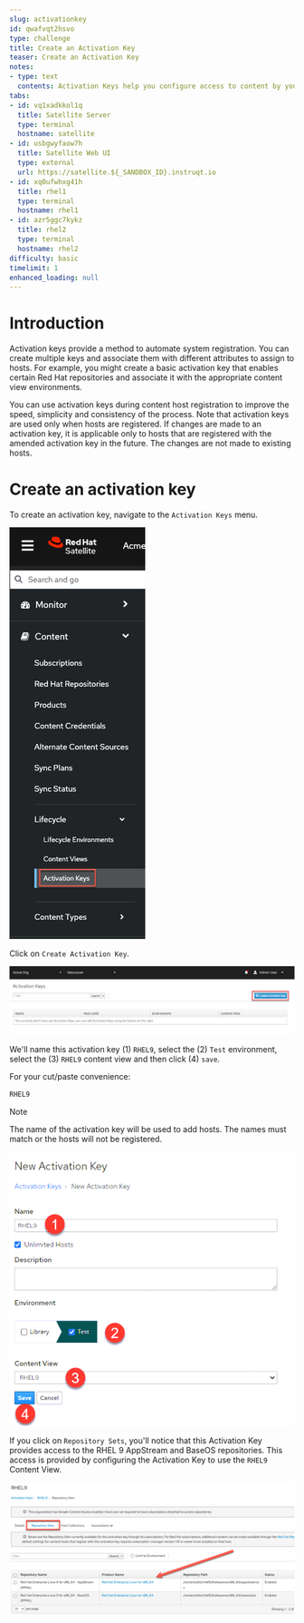 ```yaml
---
slug: activationkey
id: qwafvqt2hsvo
type: challenge
title: Create an Activation Key
teaser: Create an Activation Key
notes:
- type: text
  contents: Activation Keys help you configure access to content by your hosts.
tabs:
- id: vq1xadkkol1q
  title: Satellite Server
  type: terminal
  hostname: satellite
- id: usbgwyfaow7h
  title: Satellite Web UI
  type: external
  url: https://satellite.${_SANDBOX_ID}.instruqt.io
- id: xq0ufwhxg41h
  title: rhel1
  type: terminal
  hostname: rhel1
- id: azr5ggc7kykz
  title: rhel2
  type: terminal
  hostname: rhel2
difficulty: basic
timelimit: 1
enhanced_loading: null
---
```

Introduction
===
Activation keys provide a method to automate system registration. You can create multiple keys and associate them with different attributes to assign to hosts. For example, you might create a basic activation key that enables certain Red Hat repositories and associate it with the appropriate content view environments.

You can use activation keys during content host registration to improve the speed, simplicity and consistency of the process. Note that activation keys are used only when hosts are registered. If changes are made to an activation key, it is applicable only to hosts that are registered with the amended activation key in the future. The changes are not made to existing hosts.

Create an activation key
===
To create an activation key, navigate to the `Activation Keys` menu.

![](../assets/akmenu.png)

Click on `Create Activation Key`.

![](../assets/createak.png)

We'll name this activation key (1) `RHEL9`, select the (2) `Test` environment, select the (3) `RHEL9` content view and then click (4) `save`.

For your cut/paste convenience:

```bash
RHEL9
```
> [!NOTE]
> The name of the activation key will be used to add hosts. The names must match or the hosts will not be registered.

![](../assets/akcreation.png)

If you click on `Repository Sets`, you'll notice that this Activation Key provides access to the RHEL 9 AppStream and BaseOS repositories. This access is provided by configuring the Activation Key to use the `RHEL9` Content View.

![akrepos](../assets/akrepos.png)
